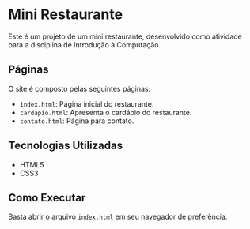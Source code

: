 # Mini Restaurante

Este é um projeto de um mini restaurante, desenvolvido como atividade para a disciplina de Introdução à Computação.

## Páginas

O site é composto pelas seguintes páginas:

*   `index.html`: Página inicial do restaurante.
*   `cardapio.html`: Apresenta o cardápio do restaurante.
*   `contato.html`: Página para contato.

## Tecnologias Utilizadas

*   HTML5
*   CSS3

## Como Executar

Basta abrir o arquivo `index.html` em seu navegador de preferência.
